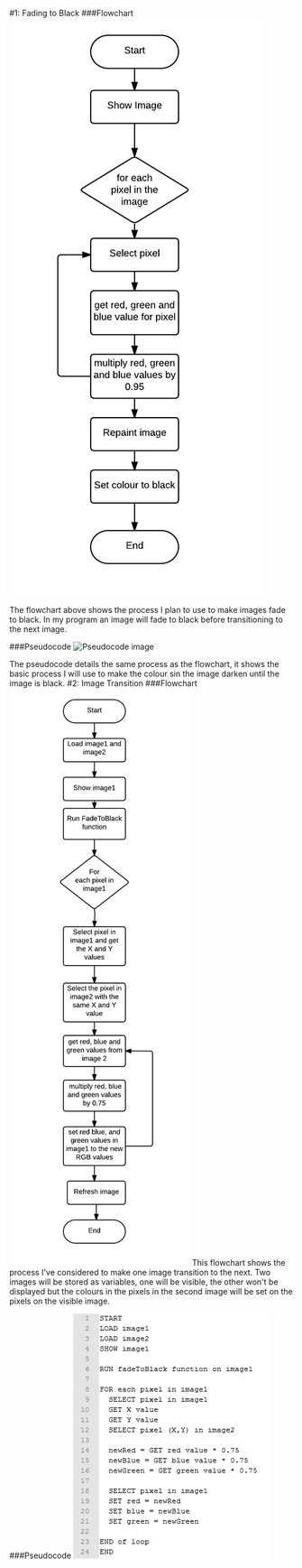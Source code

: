 #1: Fading to Black
###Flowchart
![Flowchart](https://github.com/MaddieK19/comp110-worksheets/blob/master/Worksheet%202/FC1%20fade%20to%20black.png?raw=true)

The flowchart above shows the process I plan to use to make images fade to black. In my program an image will fade to black before transitioning  to the next image. 

###Pseudocode
![Pseudocode image](http://i64.tinypic.com/2s8mpw6.png)

The pseudocode details the same process as the flowchart, it shows the basic process I will use to make the colour sin the image darken until the image is black.
#2: Image Transition
###Flowchart
![Flowchart 2](https://github.com/MaddieK19/comp110-worksheets/blob/master/Worksheet%202/FC2%20image%20transtition.png?raw=true)
This flowchart shows the process I've considered to make one image transition to the next. Two images will be stored as variables, one will be visible, the other won't be displayed but the colours in the pixels in the second image will be set on the pixels on the visible image.

###Pseudocode
![Pseudocode2 image](https://github.com/MaddieK19/comp110-worksheets/blob/master/Worksheet%202/Pseudocode%202%20image%20transition.PNG?raw=true)

